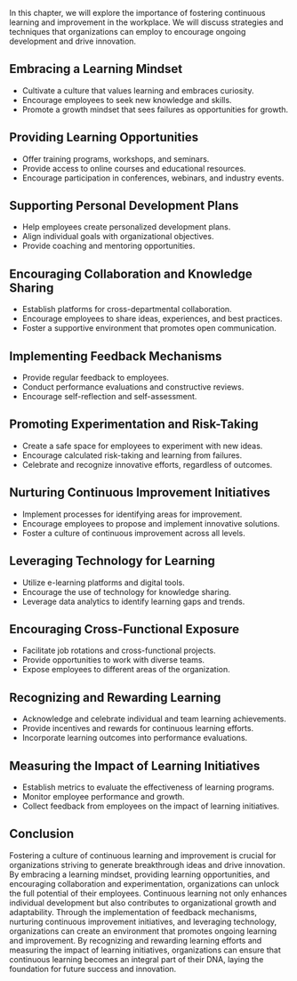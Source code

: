 
In this chapter, we will explore the importance of fostering continuous learning and improvement in the workplace. We will discuss strategies and techniques that organizations can employ to encourage ongoing development and drive innovation.

Embracing a Learning Mindset
----------------------------

* Cultivate a culture that values learning and embraces curiosity.
* Encourage employees to seek new knowledge and skills.
* Promote a growth mindset that sees failures as opportunities for growth.

Providing Learning Opportunities
--------------------------------

* Offer training programs, workshops, and seminars.
* Provide access to online courses and educational resources.
* Encourage participation in conferences, webinars, and industry events.

Supporting Personal Development Plans
-------------------------------------

* Help employees create personalized development plans.
* Align individual goals with organizational objectives.
* Provide coaching and mentoring opportunities.

Encouraging Collaboration and Knowledge Sharing
-----------------------------------------------

* Establish platforms for cross-departmental collaboration.
* Encourage employees to share ideas, experiences, and best practices.
* Foster a supportive environment that promotes open communication.

Implementing Feedback Mechanisms
--------------------------------

* Provide regular feedback to employees.
* Conduct performance evaluations and constructive reviews.
* Encourage self-reflection and self-assessment.

Promoting Experimentation and Risk-Taking
-----------------------------------------

* Create a safe space for employees to experiment with new ideas.
* Encourage calculated risk-taking and learning from failures.
* Celebrate and recognize innovative efforts, regardless of outcomes.

Nurturing Continuous Improvement Initiatives
--------------------------------------------

* Implement processes for identifying areas for improvement.
* Encourage employees to propose and implement innovative solutions.
* Foster a culture of continuous improvement across all levels.

Leveraging Technology for Learning
----------------------------------

* Utilize e-learning platforms and digital tools.
* Encourage the use of technology for knowledge sharing.
* Leverage data analytics to identify learning gaps and trends.

Encouraging Cross-Functional Exposure
-------------------------------------

* Facilitate job rotations and cross-functional projects.
* Provide opportunities to work with diverse teams.
* Expose employees to different areas of the organization.

Recognizing and Rewarding Learning
----------------------------------

* Acknowledge and celebrate individual and team learning achievements.
* Provide incentives and rewards for continuous learning efforts.
* Incorporate learning outcomes into performance evaluations.

Measuring the Impact of Learning Initiatives
--------------------------------------------

* Establish metrics to evaluate the effectiveness of learning programs.
* Monitor employee performance and growth.
* Collect feedback from employees on the impact of learning initiatives.

Conclusion
----------

Fostering a culture of continuous learning and improvement is crucial for organizations striving to generate breakthrough ideas and drive innovation. By embracing a learning mindset, providing learning opportunities, and encouraging collaboration and experimentation, organizations can unlock the full potential of their employees. Continuous learning not only enhances individual development but also contributes to organizational growth and adaptability. Through the implementation of feedback mechanisms, nurturing continuous improvement initiatives, and leveraging technology, organizations can create an environment that promotes ongoing learning and improvement. By recognizing and rewarding learning efforts and measuring the impact of learning initiatives, organizations can ensure that continuous learning becomes an integral part of their DNA, laying the foundation for future success and innovation.
